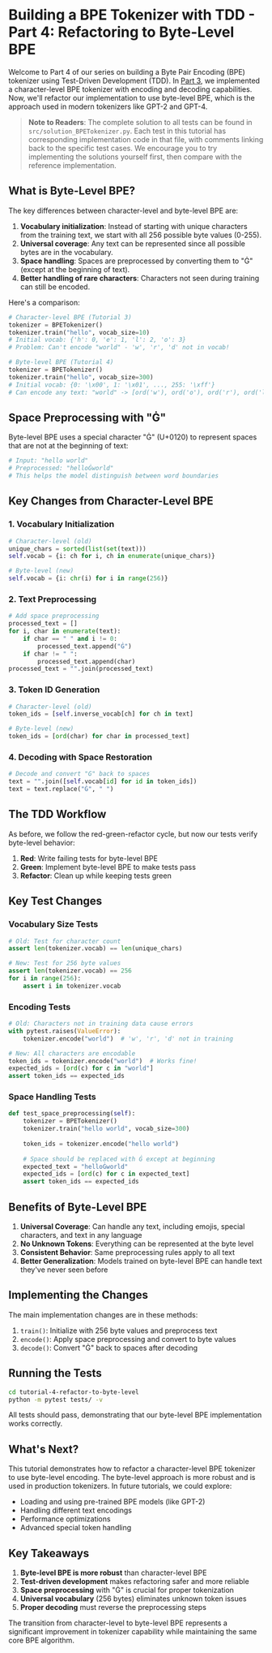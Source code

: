 # Building a BPE Tokenizer with TDD - Part 4: Refactoring to Byte-Level BPE

Welcome to Part 4 of our series on building a Byte Pair Encoding (BPE) tokenizer using Test-Driven Development (TDD). In [Part 3](../../tutorial-3-encode-decode/docs/03-implement-encode-decode.md), we implemented a character-level BPE tokenizer with encoding and decoding capabilities. Now, we'll refactor our implementation to use byte-level BPE, which is the approach used in modern tokenizers like GPT-2 and GPT-4.

> **Note to Readers**: The complete solution to all tests can be found in `src/solution_BPETokenizer.py`. Each test in this tutorial has corresponding implementation code in that file, with comments linking back to the specific test cases. We encourage you to try implementing the solutions yourself first, then compare with the reference implementation.

## What is Byte-Level BPE?

The key differences between character-level and byte-level BPE are:

1. **Vocabulary initialization**: Instead of starting with unique characters from the training text, we start with all 256 possible byte values (0-255).
2. **Universal coverage**: Any text can be represented since all possible bytes are in the vocabulary.
3. **Space handling**: Spaces are preprocessed by converting them to "Ġ" (except at the beginning of text).
4. **Better handling of rare characters**: Characters not seen during training can still be encoded.

Here's a comparison:

```python
# Character-level BPE (Tutorial 3)
tokenizer = BPETokenizer()
tokenizer.train("hello", vocab_size=10)
# Initial vocab: {'h': 0, 'e': 1, 'l': 2, 'o': 3}
# Problem: Can't encode "world" - 'w', 'r', 'd' not in vocab!

# Byte-level BPE (Tutorial 4)  
tokenizer = BPETokenizer()
tokenizer.train("hello", vocab_size=300)
# Initial vocab: {0: '\x00', 1: '\x01', ..., 255: '\xff'}
# Can encode any text: "world" -> [ord('w'), ord('o'), ord('r'), ord('l'), ord('d')]
```

## Space Preprocessing with "Ġ"

Byte-level BPE uses a special character "Ġ" (U+0120) to represent spaces that are not at the beginning of text:

```python
# Input: "hello world"
# Preprocessed: "helloĠworld"
# This helps the model distinguish between word boundaries
```

## Key Changes from Character-Level BPE

### 1. Vocabulary Initialization
```python
# Character-level (old)
unique_chars = sorted(list(set(text)))
self.vocab = {i: ch for i, ch in enumerate(unique_chars)}

# Byte-level (new)
self.vocab = {i: chr(i) for i in range(256)}
```

### 2. Text Preprocessing
```python
# Add space preprocessing
processed_text = []
for i, char in enumerate(text):
    if char == " " and i != 0:
        processed_text.append("Ġ")
    if char != " ":
        processed_text.append(char)
processed_text = "".join(processed_text)
```

### 3. Token ID Generation
```python
# Character-level (old)
token_ids = [self.inverse_vocab[ch] for ch in text]

# Byte-level (new)
token_ids = [ord(char) for char in processed_text]
```

### 4. Decoding with Space Restoration
```python
# Decode and convert "Ġ" back to spaces
text = "".join([self.vocab[id] for id in token_ids])
text = text.replace("Ġ", " ")
```

## The TDD Workflow

As before, we follow the red-green-refactor cycle, but now our tests verify byte-level behavior:

1. **Red**: Write failing tests for byte-level BPE
2. **Green**: Implement byte-level BPE to make tests pass
3. **Refactor**: Clean up while keeping tests green

## Key Test Changes

### Vocabulary Size Tests
```python
# Old: Test for character count
assert len(tokenizer.vocab) == len(unique_chars)

# New: Test for 256 byte values
assert len(tokenizer.vocab) == 256
for i in range(256):
    assert i in tokenizer.vocab
```

### Encoding Tests
```python
# Old: Characters not in training data cause errors
with pytest.raises(ValueError):
    tokenizer.encode("world")  # 'w', 'r', 'd' not in training

# New: All characters are encodable
token_ids = tokenizer.encode("world")  # Works fine!
expected_ids = [ord(c) for c in "world"]
assert token_ids == expected_ids
```

### Space Handling Tests
```python
def test_space_preprocessing(self):
    tokenizer = BPETokenizer()
    tokenizer.train("hello world", vocab_size=300)
    
    token_ids = tokenizer.encode("hello world")
    
    # Space should be replaced with Ġ except at beginning
    expected_text = "helloĠworld"
    expected_ids = [ord(c) for c in expected_text]
    assert token_ids == expected_ids
```

## Benefits of Byte-Level BPE

1. **Universal Coverage**: Can handle any text, including emojis, special characters, and text in any language
2. **No Unknown Tokens**: Everything can be represented at the byte level
3. **Consistent Behavior**: Same preprocessing rules apply to all text
4. **Better Generalization**: Models trained on byte-level BPE can handle text they've never seen before

## Implementing the Changes

The main implementation changes are in these methods:

1. `train()`: Initialize with 256 byte values and preprocess text
2. `encode()`: Apply space preprocessing and convert to byte values
3. `decode()`: Convert "Ġ" back to spaces after decoding

## Running the Tests

```bash
cd tutorial-4-refactor-to-byte-level
python -m pytest tests/ -v
```

All tests should pass, demonstrating that our byte-level BPE implementation works correctly.

## What's Next?

This tutorial demonstrates how to refactor a character-level BPE tokenizer to use byte-level encoding. The byte-level approach is more robust and is used in production tokenizers. In future tutorials, we could explore:

- Loading and using pre-trained BPE models (like GPT-2)
- Handling different text encodings
- Performance optimizations
- Advanced special token handling

## Key Takeaways

1. **Byte-level BPE is more robust** than character-level BPE
2. **Test-driven development** makes refactoring safer and more reliable
3. **Space preprocessing** with "Ġ" is crucial for proper tokenization
4. **Universal vocabulary** (256 bytes) eliminates unknown token issues
5. **Proper decoding** must reverse the preprocessing steps

The transition from character-level to byte-level BPE represents a significant improvement in tokenizer capability while maintaining the same core BPE algorithm.